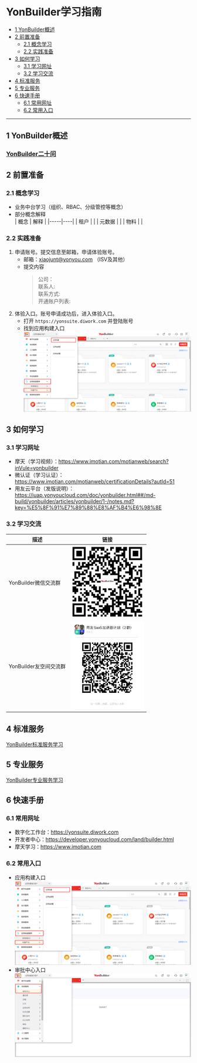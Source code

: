 # YonBuilder学习指南

* [1 YonBuilder概述](#1-YonBuilder概述)
* [2 前置准备](#2-前置准备)
  * [2.1 概念学习](#2.1-概念学习)
  * [2.2 实践准备](#2.2-实践准备)
* [3 如何学习](#3-如何学习)
  * [3.1 学习网址](#3.1-学习网址)
  * [3.2 学习交流](#3.2-学习交流)
* [4 标准服务](#4-标准服务)
* [5 专业服务](#5-专业服务)
* [6 快速手册](#6-快速手册)
  * [6.1 常用网址](#6.1-常用网址)
  * [6.2 常用入口](#6.2-常用入口)

---

## 1 YonBuilder概述
  ### [YonBuilder二十问](http://cs-doc-manager.test.app.yyuap.com/mybook/yonbuilder/generallink/8-/question1.html)
  
## 2 前置准备
  ### 2.1 概念学习  
   * 业务中台学习（组织、RBAC、分级管控等概念）  
   * 部分概念解释  
      | 概念  | 解释 |
      |-----|----|
      | 租户  |    |
      | 元数据 |    |
      | 物料  |    |
  ### 2.2 实践准备  
   1. 申请账号。提交信息至邮箱，申请体验账号。
      * 邮箱：xiaojunt@yonyou.com （ISV及其他）  
      * 提交内容
        > 公司：  
        > 联系人:  
        > 联系方式:  
        > 开通账户列表:  
   2. 体验入口。账号申请成功后，进入体验入口。
      * 打开 `https://yonsuite.diwork.com` 并登陆账号  
      * 找到应用构建入口  
         ![应用构建入口](images/3.jpg) 

## 3 如何学习
  ### 3.1 学习网址
   * 摩天（学习视频）：https://www.imotian.com/motianweb/search?inVule=yonbuilder
   * 微认证（学习认证）：https://www.imotian.com/motianweb/certificationDetails?autId=51
   * 用友云平台（发版说明）：https://iuap.yonyoucloud.com/doc/yonbuilder.html##/md-build/yonbuilder/articles/yonbuilder/1-/notes.md?key=%E5%8F%91%E7%89%88%E8%AF%B4%E6%98%8E
  ### 3.2 学习交流
  描述|链接
  ---|---
  YonBuilder微信交流群|<img width="200px" src="images/YKJ.jpg"/>
  YonBuilder友空间交流群|<img width="200px" src="images/SASS.png"/>

## 4 标准服务  
  [YonBuilder标准服务学习](http://cs-doc-manager.test.app.yyuap.com/mybook/yonbuilder/generallink/README1.html)

## 5 专业服务  
  [YonBuilder专业服务学习](http://cs-doc-manager.test.app.yyuap.com/mybook/yonbuilder/professionallink/)

## 6 快速手册
  ### 6.1 常用网址  
   * 数字化工作台：https://yonsuite.diwork.com  
   * 开发者中心：https://developer.yonyoucloud.com/land/builder.html   
   * 摩天学习：https://www.imotian.com  
  ### 6.2 常用入口
   * 应用构建入口   
     ![应用构建入口](images/3.jpg)   
   * 审批中心入口  
     ![审批中心入口](images/2.jpg)